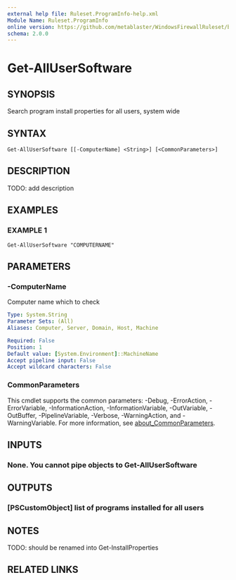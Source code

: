 ```yaml
---
external help file: Ruleset.ProgramInfo-help.xml
Module Name: Ruleset.ProgramInfo
online version: https://github.com/metablaster/WindowsFirewallRuleset/blob/master/Modules/Ruleset.ProgramInfo/Help/en-US/Get-AllUserSoftware.md
schema: 2.0.0
---
```


# Get-AllUserSoftware

## SYNOPSIS

Search program install properties for all users, system wide

## SYNTAX

```none
Get-AllUserSoftware [[-ComputerName] <String>] [<CommonParameters>]
```

## DESCRIPTION

TODO: add description

## EXAMPLES

### EXAMPLE 1

```none
Get-AllUserSoftware "COMPUTERNAME"
```

## PARAMETERS

### -ComputerName

Computer name which to check

```yaml
Type: System.String
Parameter Sets: (All)
Aliases: Computer, Server, Domain, Host, Machine

Required: False
Position: 1
Default value: [System.Environment]::MachineName
Accept pipeline input: False
Accept wildcard characters: False
```

### CommonParameters

This cmdlet supports the common parameters: -Debug, -ErrorAction, -ErrorVariable, -InformationAction, -InformationVariable, -OutVariable, -OutBuffer, -PipelineVariable, -Verbose, -WarningAction, and -WarningVariable. For more information, see [about_CommonParameters](http://go.microsoft.com/fwlink/?LinkID=113216).

## INPUTS

### None. You cannot pipe objects to Get-AllUserSoftware

## OUTPUTS

### [PSCustomObject] list of programs installed for all users

## NOTES

TODO: should be renamed into Get-InstallProperties

## RELATED LINKS

